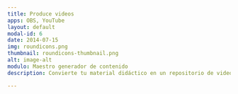 ```yaml
---
title: Produce videos
apps: OBS, YouTube
layout: default
modal-id: 6
date: 2014-07-15
img: roundicons.png
thumbnail: roundicons-thumbnail.png
alt: image-alt
modulo: Maestro generador de contenido
description: Convierte tu material didáctico en un repositorio de videos que podrás reutilizar en tus futuros grupos, ahorrando horas de trabajo y poniendo a disposición de tus estudiantes material de estudio enganchante.

---
```


